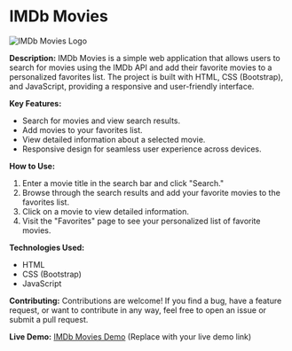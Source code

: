# IMDb Movies

![IMDb Movies Logo](https://cdn4.iconfinder.com/data/icons/logos-and-brands/512/171_Imdb_logo_logos-512.png)

**Description:**
IMDb Movies is a simple web application that allows users to search for movies using the IMDb API and add their favorite movies to a personalized favorites list. The project is built with HTML, CSS (Bootstrap), and JavaScript, providing a responsive and user-friendly interface.

**Key Features:**
- Search for movies and view search results.
- Add movies to your favorites list.
- View detailed information about a selected movie.
- Responsive design for seamless user experience across devices.

**How to Use:**
1. Enter a movie title in the search bar and click "Search."
2. Browse through the search results and add your favorite movies to the favorites list.
3. Click on a movie to view detailed information.
4. Visit the "Favorites" page to see your personalized list of favorite movies.

**Technologies Used:**
- HTML
- CSS (Bootstrap)
- JavaScript

**Contributing:**
Contributions are welcome! If you find a bug, have a feature request, or want to contribute in any way, feel free to open an issue or submit a pull request.


**Live Demo:**
[IMDb Movies Demo](https://iamnithiin.github.io/mini-imdb/) (Replace with your live demo link)
